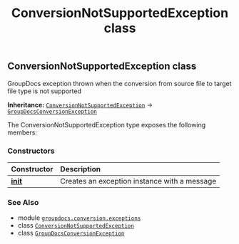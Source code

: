﻿---
title: ConversionNotSupportedException class
second_title: GroupDocs.Conversion for Python via .NET API References
description: 
type: docs
weight: 10
url: /python-net/groupdocs.conversion.exceptions/conversionnotsupportedexception/
is_root: false
---

## ConversionNotSupportedException class

GroupDocs exception thrown when the conversion from source file to target file type is not supported



**Inheritance:** [`ConversionNotSupportedException`](/conversion/python-net/groupdocs.conversion.exceptions/conversionnotsupportedexception) → 
[`GroupDocsConversionException`](/conversion/python-net/groupdocs.conversion.exceptions/groupdocsconversionexception)



The ConversionNotSupportedException type exposes the following members:

### Constructors
| Constructor | Description |
| :- | :- |
| [__init__](/conversion/python-net/groupdocs.conversion.exceptions/conversionnotsupportedexception/__init__/#str) | Creates an exception instance with a message |



### See Also
* module [`groupdocs.conversion.exceptions`](..)
* class [`ConversionNotSupportedException`](/conversion/python-net/groupdocs.conversion.exceptions/conversionnotsupportedexception)
* class [`GroupDocsConversionException`](/conversion/python-net/groupdocs.conversion.exceptions/groupdocsconversionexception)
